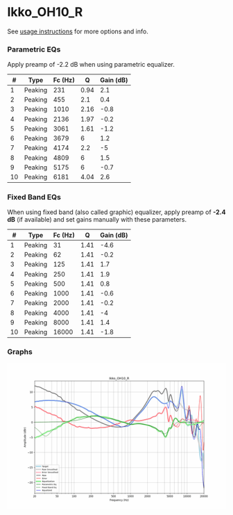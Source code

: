 # Ikko_OH10_R
See [usage instructions](https://github.com/jaakkopasanen/AutoEq#usage) for more options and info.

### Parametric EQs
Apply preamp of -2.2 dB when using parametric equalizer.

|   # | Type    |   Fc (Hz) |    Q |   Gain (dB) |
|-----|---------|-----------|------|-------------|
|   1 | Peaking |       231 | 0.94 |         2.1 |
|   2 | Peaking |       455 | 2.1  |         0.4 |
|   3 | Peaking |      1010 | 2.16 |        -0.8 |
|   4 | Peaking |      2136 | 1.97 |        -0.2 |
|   5 | Peaking |      3061 | 1.61 |        -1.2 |
|   6 | Peaking |      3679 | 6    |         1.2 |
|   7 | Peaking |      4174 | 2.2  |        -5   |
|   8 | Peaking |      4809 | 6    |         1.5 |
|   9 | Peaking |      5175 | 6    |        -0.7 |
|  10 | Peaking |      6181 | 4.04 |         2.6 |

### Fixed Band EQs
When using fixed band (also called graphic) equalizer, apply preamp of **-2.4 dB** (if available) and set gains manually with these parameters.

|   # | Type    |   Fc (Hz) |    Q |   Gain (dB) |
|-----|---------|-----------|------|-------------|
|   1 | Peaking |        31 | 1.41 |        -4.6 |
|   2 | Peaking |        62 | 1.41 |        -0.2 |
|   3 | Peaking |       125 | 1.41 |         1.7 |
|   4 | Peaking |       250 | 1.41 |         1.9 |
|   5 | Peaking |       500 | 1.41 |         0.8 |
|   6 | Peaking |      1000 | 1.41 |        -0.6 |
|   7 | Peaking |      2000 | 1.41 |        -0.2 |
|   8 | Peaking |      4000 | 1.41 |        -4   |
|   9 | Peaking |      8000 | 1.41 |         1.4 |
|  10 | Peaking |     16000 | 1.41 |        -1.8 |

### Graphs
![](./Ikko_OH10_R.png)
